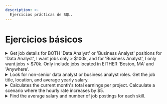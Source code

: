 ```yaml
---
description: >-
  Ejercicios prácticas de SQL.
---
```


# Ejercicios básicos

<details>
<summary>Get job details for BOTH 'Data Analyst' or 'Business Analyst' positions for 'Data Analyst', I want jobs only > $100k, and for 'Business Analyst', I only want jobs > $70k. Only include jobs located in EITHER 'Boston, MA' and 'Anywhere'.</summary>

```sql
SELECT
    job_posting_fact.job_title_short,
    job_posting_fact.salary_year_avg,
    job_posting_fact.job_location
FROM
    job_posting_fact
WHERE
    job_location IN ('Boston, MA', 'Anywhere') AND
    (
        -- Utilizamos parentesis para encapsular condiciones una dentro de otra
        (job_title_short  = 'Data Analyst' AND salary_year_avg > 100000) OR
        (job_title_short = 'Business Analyst' AND salary_year_avg > 70000)
    )
```

</details>

<details>
<summary>Look for non-senior data analyst or business analyst roles. Get the job title, location, and average yearly salary.</summary>

```sql
SELECT
    job_posting_fact.job_title,
    job_posting_fact.job_location,
    job_posting_fact.salary_year_avg 
FROM
    job_posting_fact
WHERE
    job_title NOT LIKE '%Senior%' AND
    (job_title LIKE '%Data%' OR job_title LIKE '%Business%') AND
    job_title LIKE '%Analyst%'
```

</details>

<details>
<summary>Calculates the current month's total earnings per project. Calcuulate a scenario where the hourly rate increases by $5.</summary>

```sql
SELECT
    invoices_fact.project_id AS Project,
    SUM(invoices_fact.hours_spent * invoices_fact.hours_rate) AS Coste_original,
    SUM(invoices_fact.hours_spent * (invoices_fact.hours_rate + 5)) AS Coste_incremento 
FROM
    invoices_fact
GROUP BY
    Project
ORDER BY
    project_id
```

</details>

<details>
<summary>Find the average salary and number of job postings for each skill.</summary>

```sql
SELECT
    skills_dim.skills AS skill_name,
    COUNT(job_postings_fact.job_title) AS number_of_job_posting,
    AVG(job_postings_fact.salary_year_avg) AS average_salary_for_skill
FROM
    skills_dim
LEFT JOIN skills_job_dim ON skills_dim.skill_id = skills_job_dim.skill_id
LEFT JOIN job_postings_fact ON skills_job_dim.job_id = job_postings_Fact.job_id
GROUP BY
    skill_name
ORDER BY
    average_salary_for_skill DESC
```

</details>
